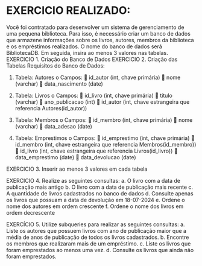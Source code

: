 # EXERCICIO REALIZADO:

Você foi contratado para desenvolver um sistema de gerenciamento de uma pequena
biblioteca. Para isso, é necessário criar um banco de dados que armazene informações
sobre os livros, autores, membros da biblioteca e os empréstimos realizados. O nome do
banco de dados será BibliotecaDB. Em seguida, insira ao menos 3 valores nas tabelas.
EXERCICIO 1. Criação do Banco de Dados
EXERCICIO 2. Criação das Tabelas
Requisitos do Banco de Dados:
1. Tabela: Autores
o Campos:
 id_autor (int, chave primária)
 nome (varchar)
 data_nascimento (date)

2. Tabela: Livros
o Campos:
 id_livro (int, chave primária)
 titulo (varchar)
 ano_publicacao (int)
 id_autor (int, chave estrangeira que referencia Autores(id_autor))

3. Tabela: Membros
o Campos:
 id_membro (int, chave primária)
 nome (varchar)
 data_adesao (date)

4. Tabela: Emprestimos
o Campos:
 id_emprestimo (int, chave primária)
 id_membro (int, chave estrangeira que referencia
Membros(id_membro))
 id_livro (int, chave estrangeira que referencia Livros(id_livro))
 data_emprestimo (date)
 data_devolucao (date)

EXERCICIO 3. Inserir ao menos 3 valores em cada tabela


EXERCICIO 4. Realize as seguintes consultas:
a. O livro com a data de publicação mais antigo
b. O livro com a data de publicação mais recente
c. A quantidade de livros cadastrados no banco de dados
d. Consulte apenas os livros que possuam a data de devolução em 18-07-2024
e. Ordene o nome dos autores em ordem crescente
f. Ordene o nome dos livros em ordem decrescente


EXERCÍCIO 5. Utilize subqueries para realizar as seguintes consultas:
a. Liste os autores que possuem livros com ano de publicação maior que a média de anos
de publicação de todos os livros cadastrados.
b. Encontre os membros que realizaram mais de um empréstimo.
c. Liste os livros que foram emprestados ao menos uma vez.
d. Consulte os livros que ainda não foram emprestados.
